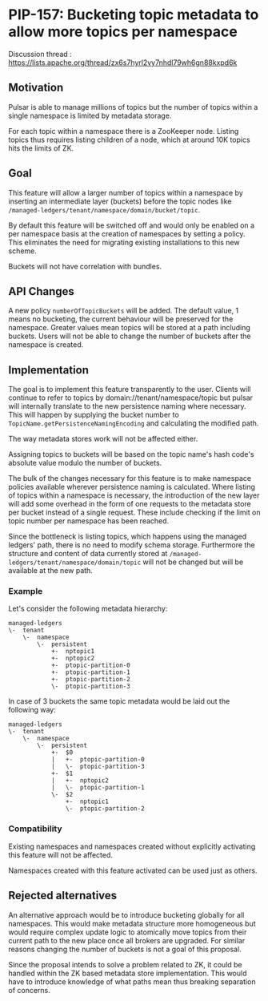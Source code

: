 # PIP-157: Bucketing topic metadata to allow more topics per namespace

Discussion thread : https://lists.apache.org/thread/zx6s7hyrl2vy7nhdl79wh6gn88kxpd6k

## Motivation

Pulsar is able to manage millions of topics but the number of topics within a single namespace is limited by metadata storage.

For each topic within a namespace there is a ZooKeeper node. Listing topics thus requires listing children of a node, which at around 10K topics hits the limits of ZK.

## Goal

This feature will allow a larger number of topics within a namespace by inserting an intermediate layer (buckets) before the topic nodes like `/managed-ledgers/tenant/namespace/domain/bucket/topic`.

By default this feature will be switched off and would only be enabled on a per namespace basis at the creation of namespaces by setting a policy. This eliminates the need for migrating existing installations to this new scheme.

Buckets will not have correlation with bundles.

## API Changes

A new policy `numberOfTopicBuckets` will be added. The default value, 1 means no bucketing, the current behaviour will be preserved for the namespace. Greater values mean topics will be stored at a path including buckets. Users will not be able to change the number of buckets after the namespace is created.

## Implementation

The goal is to implement this feature transparently to the user. Clients will continue to refer to topics by domain://tenant/namespace/topic but pulsar will internally translate to the new persistence naming where necessary. This will happen by supplying the bucket number to `TopicName.getPersistenceNamingEncoding` and calculating the modified path.

The way metadata stores work will not be affected either.

Assigning topics to buckets will be based on the topic name&#39;s hash code&#39;s absolute value modulo the number of buckets.

The bulk of the changes necessary for this feature is to make namespace policies available wherever persistence naming is calculated. Where listing of topics within a namespace is necessary, the introduction of the new layer will add some overhead in the form of one requests to the metadata store per bucket instead of a single request. These include checking if the limit on topic number per namespace has been reached.

Since the bottleneck is listing topics, which happens using the managed ledgers' path, there is no need to modify schema storage. Furthermore the structure and content of data currently stored at  `/managed-ledgers/tenant/namespace/domain/topic` will not be changed but will be available at the new path.

### Example

Let&#39;s consider the following metadata hierarchy:

```
managed-ledgers
\-  tenant
    \-  namespace
        \-  persistent
            +-  nptopic1
            +-  nptopic2
            +-  ptopic-partition-0
            +-  ptopic-partition-1
            +-  ptopic-partition-2
            \-  ptopic-partition-3
```

In case of 3 buckets the same topic metadata would be laid out the following way:

```
managed-ledgers
\-  tenant
    \-  namespace
        \-  persistent
            +-  $0
            |   +-  ptopic-partition-0
            |   \-  ptopic-partition-3
            +-  $1
            |   +-  nptopic2
            |   \-  ptopic-partition-1
            \-  $2
                +-  nptopic1
                \-  ptopic-partition-2
```

### Compatibility

Existing namespaces and namespaces created without explicitly activating this feature will not be affected.

Namespaces created with this feature activated can be used just as others.

## Rejected alternatives

An alternative approach would be to introduce bucketing globally for all namespaces. This would make metadata structure more homogeneous but would require complex update logic to atomically move topics from their current path to the new place once all brokers are upgraded.
For similar reasons changing the number of buckets is not a goal of this proposal.

Since the proposal intends to solve a problem related to ZK, it could be handled within the ZK based metadata store implementation. This would have to introduce knowledge of  what paths mean thus breaking separation of concerns.

